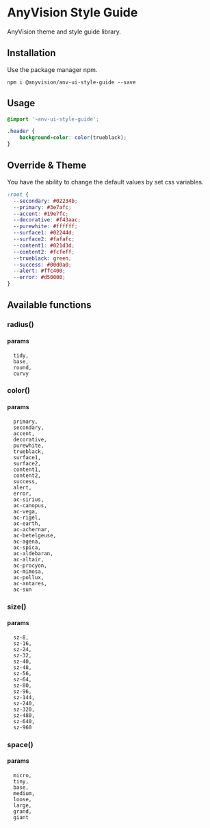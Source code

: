 # AnyVision Style Guide

AnyVision theme and style guide library.

## Installation

Use the package manager npm.

```
npm i @anyvision/anv-ui-style-guide --save

```

## Usage

```scss
@import '~anv-ui-style-guide';

.header { 
    background-color: color(trueblack);
}

```

## Override & Theme
You have the ability to change the default values by set css variables.
``` scss
:root {
  --secondary: #02234b;
  --primary: #3e7afc;
  --accent: #19e7fc;
  --decorative: #f43aac;
  --purewhite: #ffffff;
  --surface1: #02244d;
  --surface2: #fafafc;
  --content1: #021d3d;
  --content2: #fcfeff;
  --trueblack: green;
  --success: #00d0a0;
  --alert: #ffc400;
  --error: #d50000;
}

```

## Available functions

### radius()
#### params
``` 
  tidy,
  base,
  round,
  curvy
```

### color()
#### params
``` 
  primary,
  secondary,
  accent,
  decorative,
  purewhite,
  trueblack,
  surface1,
  surface2,
  content1,
  content2,
  success,
  alert,
  error,
  ac-sirius,
  ac-canopus,
  ac-vega,
  ac-rigel,
  ac-earth,
  ac-achernar,
  ac-betelgeuse,
  ac-agena,
  ac-spica,
  ac-aldebaran,
  ac-altair,
  ac-procyon,
  ac-mimosa,
  ac-pollux,
  ac-antares,
  ac-sun
```

### size()
#### params
```
  sz-8,
  sz-16,
  sz-24,
  sz-32,
  sz-40,
  sz-48,
  sz-56,
  sz-64,
  sz-80,
  sz-96,
  sz-144,
  sz-240,
  sz-320,
  sz-480,
  sz-640,
  sz-960

``` 

### space()
#### params
```
  micro,
  tiny,
  base,
  medium,
  loose,
  large,
  grand,
  giant
```
